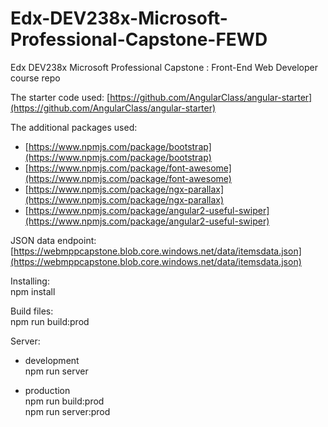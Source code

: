 # Edx-DEV238x-Microsoft-Professional-Capstone-FEWD
Edx DEV238x Microsoft Professional Capstone : Front-End Web Developer course repo

The starter code used:
[https://github.com/AngularClass/angular-starter](https://github.com/AngularClass/angular-starter)

The additional packages used:
- [https://www.npmjs.com/package/bootstrap](https://www.npmjs.com/package/bootstrap)
- [https://www.npmjs.com/package/font-awesome](https://www.npmjs.com/package/font-awesome)
- [https://www.npmjs.com/package/ngx-parallax](https://www.npmjs.com/package/ngx-parallax)
- [https://www.npmjs.com/package/angular2-useful-swiper](https://www.npmjs.com/package/angular2-useful-swiper)

JSON data endpoint:
[https://webmppcapstone.blob.core.windows.net/data/itemsdata.json](https://webmppcapstone.blob.core.windows.net/data/itemsdata.json)

Installing:  
npm install

Build files:  
npm run build:prod

Server:  
- development  
npm run server

- production  
npm run build:prod  
npm run server:prod  

